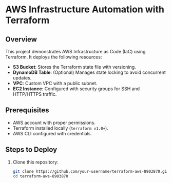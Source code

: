 # AWS Infrastructure Automation with Terraform

## Overview
This project demonstrates AWS Infrastructure as Code (IaC) using Terraform. It deploys the following resources:
- **S3 Bucket**: Stores the Terraform state file with versioning.
- **DynamoDB Table**: (Optional) Manages state locking to avoid concurrent updates.
- **VPC**: Custom VPC with a public subnet.
- **EC2 Instance**: Configured with security groups for SSH and HTTP/HTTPS traffic.

## Prerequisites
- AWS account with proper permissions.
- Terraform installed locally (`terraform v1.0+`).
- AWS CLI configured with credentials.

## Steps to Deploy
1. Clone this repository:
   ```bash
   git clone https://github.com/your-username/terraform-aws-8903870.git
   cd terraform-aws-8903870
